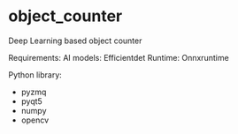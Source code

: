 # object_counter

Deep Learning based object counter

Requirements:
AI models: Efficientdet
Runtime: Onnxruntime

Python library:
- pyzmq
- pyqt5
- numpy
- opencv

